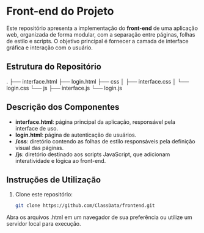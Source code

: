 # Front-end do Projeto

Este repositório apresenta a implementação do **front-end** de uma aplicação web, organizada de forma modular, com a separação entre páginas, folhas de estilo e scripts. O objetivo principal é fornecer a camada de interface gráfica e interação com o usuário.

## Estrutura do Repositório
.
├── interface.html
├── login.html
├── css
│ ├── interface.css
│ └── login.css
└── js
├── interface.js
└── login.js

## Descrição dos Componentes

- **interface.html**: página principal da aplicação, responsável pela interface de uso.  
- **login.html**: página de autenticação de usuários.  
- **/css**: diretório contendo as folhas de estilo responsáveis pela definição visual das páginas.  
- **/js**: diretório destinado aos scripts JavaScript, que adicionam interatividade e lógica ao front-end.  

## Instruções de Utilização

1. Clone este repositório:  
   ```bash
   git clone https://github.com/ClassData/frontend.git
Abra os arquivos .html em um navegador de sua preferência ou utilize um servidor local para execução.

